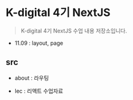 # K-digital 4기 NextJS

> K-digital 4기 NextJS 수업 내용 저장소입니다.

+ 11.09 : layout, page

## src

+ about : 라우팅

+ lec : 리액트 수업자료